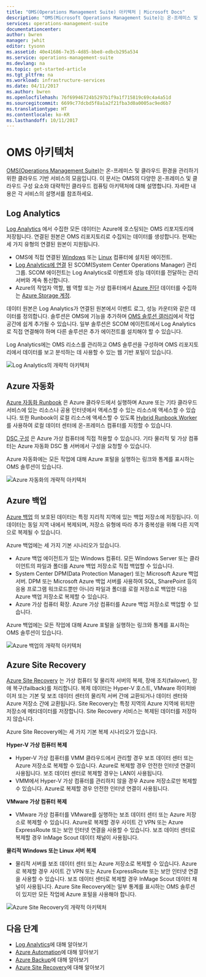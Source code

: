 ```yaml
---
title: "OMS(Operations Management Suite) 아키텍처 | Microsoft Docs"
description: "OMS(Microsoft Operations Management Suite)는 온-프레미스 및 클라우드 인프라를 관리 및 보호하도록 도와주는 Microsoft의 클라우드 기반 IT 관리 솔루션입니다.  이 문서는 OMS에 포함된 다양한 서비스를 식별하고 자세한 내용에 대한 링크를 제공합니다."
services: operations-management-suite
documentationcenter: 
author: bwren
manager: jwhit
editor: tysonn
ms.assetid: 40e41686-7e35-4d85-bbe8-edbcb295a534
ms.service: operations-management-suite
ms.devlang: na
ms.topic: get-started-article
ms.tgt_pltfrm: na
ms.workload: infrastructure-services
ms.date: 04/11/2017
ms.author: bwren
ms.openlocfilehash: 76f69946724b5297b1f9a1f715819c69c4a4a51d
ms.sourcegitcommit: 6699c77dcbd5f8a1a2f21fba3d0a0005ac9ed6b7
ms.translationtype: HT
ms.contentlocale: ko-KR
ms.lasthandoff: 10/11/2017
---
```

# <a name="oms-architecture"></a>OMS 아키텍처
[OMS(Operations Management Suite)](https://azure.microsoft.com/documentation/services/operations-management-suite/)는 온-프레미스 및 클라우드 환경을 관리하기 위한 클라우드 기반 서비스의 모음입니다.  이 문서는 OMS의 다양한 온-프레미스 및 클라우드 구성 요소와 대략적인 클라우드 컴퓨팅 아키텍처에 대해 설명합니다.  자세한 내용은 각 서비스의 설명서를 참조하세요.

## <a name="log-analytics"></a>Log Analytics
[Log Analytics](https://azure.microsoft.com/documentation/services/log-analytics/) 에서 수집한 모든 데이터는 Azure에 호스팅되는 OMS 리포지토리에 저장됩니다.  연결된 원본은 OMS 리포지토리로 수집되는 데이터를 생성합니다.  현재는 세 가지 유형의 연결된 원본이 지원됩니다.

* OMS에 직접 연결된 [Windows](../log-analytics/log-analytics-windows-agents.md) 또는 [Linux](../log-analytics/log-analytics-linux-agents.md) 컴퓨터에 설치된 에이전트.
* [Log Analytics에 연결](../log-analytics/log-analytics-om-agents.md) 된 SCOM(System Center Operations Manager) 관리 그룹.  SCOM 에이전트는 Log Analytics로 이벤트와 성능 데이터를 전달하는 관리 서버와 계속 통신합니다.
* Azure의 작업자 역할, 웹 역할 또는 가상 컴퓨터에서 [Azure 진단](../cloud-services/cloud-services-dotnet-diagnostics.md) 데이터를 수집하는 [Azure Storage 계정](../log-analytics/log-analytics-azure-storage.md).

데이터 원본은 Log Analytics가 연결된 원본에서 이벤트 로그, 성능 카운터와 같은 데이터를 정의합니다.  솔루션은 OMS에 기능을 추가하며 [OMS 솔루션 갤러리](../log-analytics/log-analytics-add-solutions.md)에서 작업 공간에 쉽게 추가될 수 있습니다.  일부 솔루션은 SCOM 에이전트에서 Log Analytics로 직접 연결해야 하며 다른 솔루션은 추가 에이전트를 설치해야 할 수 있습니다.

Log Analytics에는 OMS 리소스를 관리하고 OMS 솔루션을 구성하며 OMS 리포지토리에서 데이터를 보고 분석하는 데 사용할 수 있는 웹 기반 포털이 있습니다.

![Log Analytics의 개략적 아키텍처](media/operations-management-suite-architecture/log-analytics.png)

## <a name="azure-automation"></a>Azure 자동화
[Azure 자동화 Runbook](http://azure.microsoft.com/documentation/services/automation) 은 Azure 클라우드에서 실행하며 Azure 또는 기타 클라우드 서비스에 있는 리소스나 공용 인터넷에서 액세스할 수 있는 리소스에 액세스할 수 있습니다.  또한 Runbook이 로컬 리소스에 액세스할 수 있도록 [Hybrid Runbook Worker](../automation/automation-hybrid-runbook-worker.md)를 사용하여 로컬 데이터 센터에 온-프레미스 컴퓨터를 지정할 수 있습니다.

[DSC 구성](../automation/automation-dsc-overview.md) 은 Azure 가상 컴퓨터에 직접 적용할 수 있습니다.  기타 물리적 및 가상 컴퓨터는 Azure 자동화 DSC 풀 서버에서 구성을 요청할 수 있습니다.

Azure 자동화에는 모든 작업에 대해 Azure 포털을 실행하는 링크와 통계를 표시하는 OMS 솔루션이 있습니다.

![Azure 자동화의 개략적 아키텍처](media/operations-management-suite-architecture/automation.png)

## <a name="azure-backup"></a>Azure 백업
[Azure 백업](http://azure.microsoft.com/documentation/services/backup) 의 보호된 데이터는 특정 지리적 지역에 있는 백업 저장소에 저장됩니다.  이 데이터는 동일 지역 내에서 복제되며, 저장소 유형에 따라 추가 중복성을 위해 다른 지역으로 복제될 수 있습니다.

Azure 백업에는 세 가지 기본 시나리오가 있습니다.

* Azure 백업 에이전트가 있는 Windows 컴퓨터.  모든 Windows Server 또는 클라이언트의 파일과 폴더를 Azure 백업 저장소로 직접 백업할 수 있습니다.  
* System Center DPM(Data Protection Manager) 또는 Microsoft Azure 백업 서버. DPM 또는 Microsoft Azure 백업 서버를 사용하여 SQL, SharePoint 등의 응용 프로그램 워크로드뿐만 아니라 파일과 폴더를 로컬 저장소로 백업한 다음 Azure 백업 저장소로 복제할 수 있습니다.
* Azure 가상 컴퓨터 확장.  Azure 가상 컴퓨터를 Azure 백업 저장소로 백업할 수 있습니다.

Azure 백업에는 모든 작업에 대해 Azure 포털을 실행하는 링크와 통계를 표시하는 OMS 솔루션이 있습니다.

![Azure 백업의 개략적 아키텍처](media/operations-management-suite-architecture/backup.png)

## <a name="azure-site-recovery"></a>Azure Site Recovery
[Azure Site Recovery](http://azure.microsoft.com/documentation/services/site-recovery) 는 가상 컴퓨터 및 물리적 서버의 복제, 장애 조치(failover), 장애 복구(failback)를 처리합니다. 복제 데이터는 Hyper-V 호스트, VMware 하이퍼바이저 또는 기본 및 보조 데이터 센터의 물리적 서버 간에 교환되거나 데이터 센터와 Azure 저장소 간에 교환됩니다.  Site Recovery는 특정 지역의 Azure 지역에 위치한 저장소에 메타데이터를 저장합니다. Site Recovery 서비스는 복제된 데이터를 저장하지 않습니다.

Azure Site Recovery에는 세 가지 기본 복제 시나리오가 있습니다.

**Hyper-V 가상 컴퓨터 복제**

* Hyper-V 가상 컴퓨터를 VMM 클라우드에서 관리할 경우 보조 데이터 센터 또는 Azure 저장소로 복제할 수 있습니다.  Azure로 복제할 경우 안전한 인터넷 연결이 사용됩니다.  보조 데이터 센터로 복제할 경우는 LAN이 사용됩니다.
* VMM에서 Hyper-V 가상 컴퓨터를 관리하지 않을 경우 Azure 저장소로만 복제할 수 있습니다.  Azure로 복제할 경우 안전한 인터넷 연결이 사용됩니다.

**VMware 가상 컴퓨터 복제**

* VMware 가상 컴퓨터를 VMware를 실행하는 보조 데이터 센터 또는 Azure 저장소로 복제할 수 있습니다.  Azure로 복제할 경우 사이트 간 VPN 또는 Azure ExpressRoute 또는 보안 인터넷 연결을 사용할 수 있습니다. 보조 데이터 센터로 복제할 경우 InMage Scout 데이터 채널이 사용됩니다.

**물리적 Windows 또는 Linux 서버 복제** 

* 물리적 서버를 보조 데이터 센터 또는 Azure 저장소로 복제할 수 있습니다. Azure로 복제할 경우 사이트 간 VPN 또는 Azure ExpressRoute 또는 보안 인터넷 연결을 사용할 수 있습니다. 보조 데이터 센터로 복제할 경우 InMage Scout 데이터 채널이 사용됩니다.  Azure Site Recovery에는 일부 통계를 표시하는 OMS 솔루션이 있지만 모든 작업에 Azure 포털을 사용해야 합니다.

![Azure Site Recovery의 개략적 아키텍처](media/operations-management-suite-architecture/site-recovery.png)

## <a name="next-steps"></a>다음 단계
* [Log Analytics](http://azure.microsoft.com/documentation/services/log-analytics)에 대해 알아보기
* [Azure Automation](https://azure.microsoft.com/documentation/services/automation)에 대해 알아보기
* [Azure Backup](http://azure.microsoft.com/documentation/services/backup)에 대해 알아보기
* [Azure Site Recovery](http://azure.microsoft.com/documentation/services/site-recovery)에 대해 알아보기

